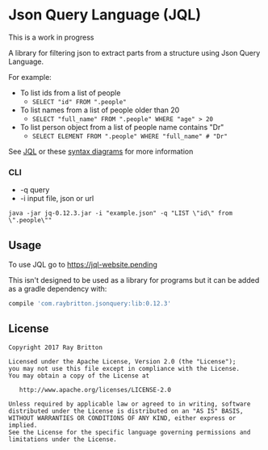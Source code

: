# Json Query Language (JQL)

This is a work in progress

A library for filtering json to extract parts from a structure using Json Query Language.

For example:
* To list ids from a list of people
    * `SELECT "id" FROM ".people"`
* To list names from a list of people older than 20
    * `SELECT "full_name" FROM ".people" WHERE "age" > 20`
* To list person object from a list of people name contains "Dr"
    * `SELECT ELEMENT FROM ".people" WHERE "full_name" # "Dr"`
    
See [JQL](https://github.com/raybritton/json-query/blob/master/JQL.md) or these [syntax diagrams](https://jql.dokku-ray.app/docs) for more information

### CLI

* -q query
* -i input file, json or url

`java -jar jq-0.12.3.jar -i "example.json" -q "LIST \"id\" from \".people\""`

## Usage

To use JQL go to https://jql-website.pending

This isn't designed to be used as a library for programs but it can be added as a gradle dependency with:

```groovy
compile 'com.raybritton.jsonquery:lib:0.12.3'
```

## License

```
Copyright 2017 Ray Britton

Licensed under the Apache License, Version 2.0 (the "License");
you may not use this file except in compliance with the License.
You may obtain a copy of the License at

   http://www.apache.org/licenses/LICENSE-2.0

Unless required by applicable law or agreed to in writing, software
distributed under the License is distributed on an "AS IS" BASIS,
WITHOUT WARRANTIES OR CONDITIONS OF ANY KIND, either express or implied.
See the License for the specific language governing permissions and
limitations under the License.
```
